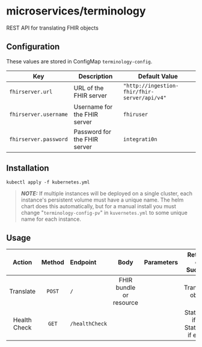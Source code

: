 # microservices/terminology

REST API for translating FHIR objects

## Configuration

These values are stored in ConfigMap `terminology-config`.

| Key | Description | Default Value |
|-----|-------------|---------------|
| `fhirserver.url` | URL of the FHIR server | `"http://ingestion-fhir/fhir-server/api/v4"` |
| `fhirserver.username` | Username for the FHIR server | `fhiruser` |
| `fhirserver.password` | Password for the FHIR server | `integrati0n` |

## Installation

```shell
kubectl apply -f kubernetes.yml
```
> **_NOTE:_**  If multiple instances will be deployed on a single cluster,
> each instance's persistent volume must have a unique name. The helm chart
> does this automatically, but for a manual install you must change
> "`terminology-config-pv`" in `kuvernetes.yml` to some unique name for each instance.

## Usage
| Action | Method | Endpoint | Body | Parameters | Returns on Success |
|:------:|:------:|:---------|:----:|:-----------|:-------:|
| Translate | `POST` | `/` | FHIR bundle or resource | | Translated object |
| Health Check | `GET` | `/healthCheck` | | | Status `200` if OK </br> Status `500` if errors | |